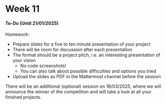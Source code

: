 # Week 11

#### To-Do (Until 21/01/2025) <a href="#to-do" id="to-do"></a>

Homework:

* Prepare slides for a five to ten minute presentation of your project
* There will be room for discussion after each presentation
* The format should be a project pitch, i.e. an interesting presentation of your vision
  * No code screenshots!
  * You can also talk about possible difficulties and options you tried
* Upload the slides as PDF in the Mattermost channel before the session

There will be an additional (optional) session on 18/03/2025, where we will announce the winner of the competition and will take a look at all your finished projects.
